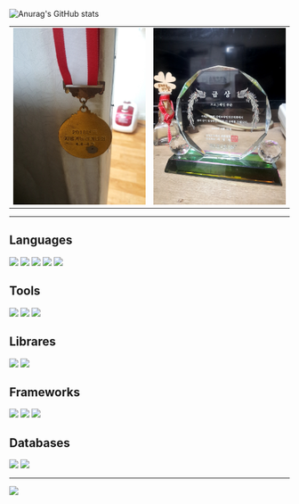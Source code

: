 ![Anurag's GitHub stats](https://github-readme-stats.vercel.app/api?username=jongHyeon0000&show_icons=true&theme=radical)

<table>
  <tr>
    <td><img alt="" src="/111.jpg" width = "500" /></td><td><img alt="" src="/222.jpg" width = "500" /></td>
  <tr>
</table>

-----------------------------------------------------

## Languages

<img src="https://img.shields.io/badge/C++-00599C?&logo=cplusplus&style=for-the-badge&logoColor=white"/></a>
<img src="https://img.shields.io/badge/Java-2F2625?&logo=coffeescript&logoColor=white&style=for-the-badge"/></a>
<img src="https://img.shields.io/badge/JS-F7DF1E?&logo=javascript&logoColor=white&style=for-the-badge"/></a>
<img src="https://img.shields.io/badge/HTML-E34F26?&logo=html5&logoColor=white&style=for-the-badge"/></a>
<img src="https://img.shields.io/badge/CSS-1572B6?&logo=css3&logoColor=white&style=for-the-badge"/></a>

## Tools

<img src="https://img.shields.io/badge/Gradle-02303A?&logo=gradle&logoColor=white&style=for-the-badge"/></a>
<img src="https://img.shields.io/badge/GitHub-181717?&logo=github&logoColor=white&style=for-the-badge"/></a>
<img src="https://img.shields.io/badge/Docker-2496ED?&logo=docker&logoColor=white&style=for-the-badge"/></a>

## Librares

<img src="https://img.shields.io/badge/Bootstrap-7952B3?&logo=bootstrap&logoColor=white&style=for-the-badge"/></a>
<img src="https://img.shields.io/badge/React.js-61DAFB?&logo=reactquery&logoColor=white&style=for-the-badge"/></a>

## Frameworks

<img src="https://img.shields.io/badge/Spring Boot-6DB33F?&logo=springboot&logoColor=white&style=for-the-badge"/></a>
<img src="https://img.shields.io/badge/Spring Security-6DB33F?&logo=springsecurity&logoColor=white&style=for-the-badge"/></a>
<img src="https://img.shields.io/badge/JUnit-25A162?&logo=junit5&logoColor=white&style=for-the-badge"/></a>

## Databases

<img src="https://img.shields.io/badge/MySQL-4479A1?&logo=mysql&logoColor=white&style=for-the-badge"/></a>
<img src="https://img.shields.io/badge/MariaDB-003545?&logo=mariadb&logoColor=white&style=for-the-badge"/></a>

------------------------------------------------------

<a href="https://velog.io/@tamxt4047" target="_blank"><img src="https://img.shields.io/badge/TechBlog-20C997?&logo=velog&logoColor=white"/></a>
